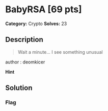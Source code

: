 # BabyRSA [69 pts]

**Category:** Crypto
**Solves:** 23

## Description
>Wait a minute... I see something unusual

author : deomkicer

**Hint**


## Solution

### Flag

